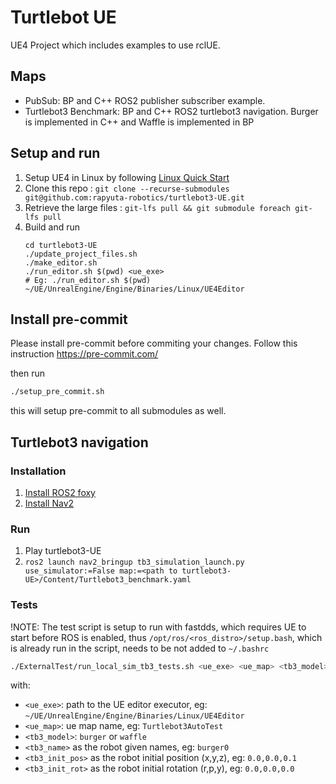 # Turtlebot UE

UE4 Project which includes examples to use rclUE.

## Maps

- PubSub: BP and C++ ROS2 publisher subscriber example.
- Turtlebot3 Benchmark: BP and C++ ROS2 turtlebot3 navigation. Burger is implemented in C++ and Waffle is implemented in BP

## Setup and run

1.  Setup UE4 in Linux by following [Linux Quick Start](https://docs.unrealengine.com/4.27/en-US/SharingAndReleasing/Linux/BeginnerLinuxDeveloper/SettingUpAnUnrealWorkflow/)
2.  Clone this repo : `git clone --recurse-submodules git@github.com:rapyuta-robotics/turtlebot3-UE.git`
3.  Retrieve the large files : `git-lfs pull && git submodule foreach git-lfs pull`
4.  Build and run
    ```
    cd turtlebot3-UE
    ./update_project_files.sh
    ./make_editor.sh
    ./run_editor.sh $(pwd) <ue_exe>
    # Eg: ./run_editor.sh $(pwd) ~/UE/UnrealEngine/Engine/Binaries/Linux/UE4Editor
    ```
## Install pre-commit
Please install pre-commit before commiting your changes.
Follow this instruction https://pre-commit.com/

then run

```bash
./setup_pre_commit.sh
```

this will setup pre-commit to all submodules as well.

## Turtlebot3 navigation

### Installation

1. [Install ROS2 foxy](https://docs.ros.org/en/foxy/Installation.html)
2. [Install Nav2](https://navigation.ros.org/getting_started/index.html)

### Run

1. Play turtlebot3-UE
2. `ros2 launch nav2_bringup tb3_simulation_launch.py use_simulator:=False map:=<path to turtlebot3-UE>/Content/Turtlebot3_benchmark.yaml `

### Tests
!NOTE: The test script is setup to run with fastdds, which requires UE to start before ROS is enabled, thus `/opt/ros/<ros_distro>/setup.bash`, which is already run in the script, needs to be not added to `~/.bashrc`
```sh
./ExternalTest/run_local_sim_tb3_tests.sh <ue_exe> <ue_map> <tb3_model> <tb3_name> <tb3_init_pos> <tb3_init_rot>
```

with:

- `<ue_exe>`: path to the UE editor executor, eg: `~/UE/UnrealEngine/Engine/Binaries/Linux/UE4Editor`
- `<ue_map>`: ue map name, eg: `Turtlebot3AutoTest`
- `<tb3_model>`: `burger` or `waffle`
- `<tb3_name>` as the robot given names, eg: `burger0`
- `<tb3_init_pos>` as the robot initial position (x,y,z), eg: `0.0,0.0,0.1`
- `<tb3_init_rot>` as the robot initial rotation (r,p,y), eg: `0.0,0.0,0.0`
